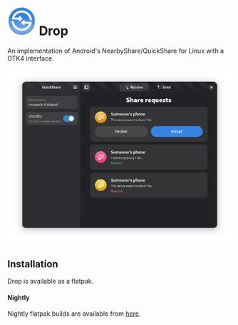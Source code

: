 # <img src="data/icons/io.github.nozwock.QuickShare.svg" width="64" /> Drop

An implementation of Android's NearbyShare/QuickShare for Linux with a GTK4 interface.

<div align="center">
    <img src="data/resources/screenshots/receive-page.png" alt="screenshot" />
</div>

## Installation
Drop is available as a flatpak.

<!-- FIXME Uncomment once published at Flathub -->
<!-- #### Flathub -->
<!-- Drop is available on Flathub! -->
<!-- <a href="https://flathub.org/apps/details/io.github.nozwock.QuickShare"> -->
<!-- <img src="https://flathub.org/api/badge?svg&locale=en&light" width="190px" /> -->
<!-- </a> -->

#### Nightly
Nightly flatpak builds are available from [here](https://nightly.link/nozwock/quickshare-gtk/workflows/ci/main?preview).

<!-- FIXME Uncomment once pot/po files are in-place and tested -->
<!-- ## Translations -->
<!-- Helping to translate Drop or add support to a new language is very -->
<!-- welcome. You can find everything you need at: -->
